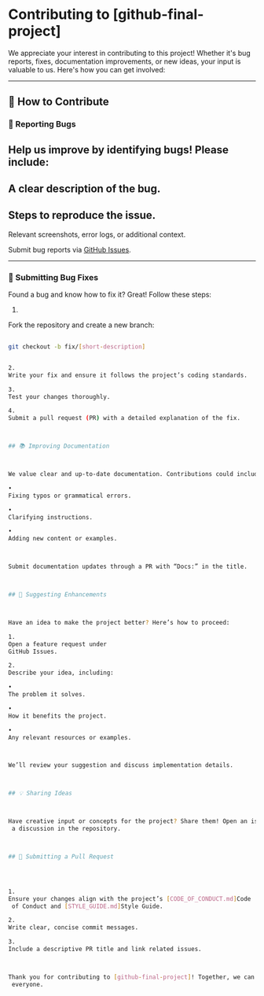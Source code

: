 # Contributing to [github-final-project]



We appreciate your interest in contributing to this project! Whether it's bug reports, fixes, documentation
 improvements, or new ideas, your input is valuable to us. Here's how you can get involved:



---



## 🎯 How to Contribute



### 🐞 Reporting Bugs
Help us improve by identifying bugs! Please include:
-
 A clear description of the bug.
-
 Steps to reproduce the issue.
-
 Relevant screenshots, error logs, or additional context.



Submit bug reports via [GitHub
 Issues](https://github.com/your-repository/issues).



---



### 🔧 Submitting Bug Fixes

Found a bug and know how to fix it? Great! Follow these steps:

1.
 Fork the repository and create a new branch:
  
```bash
  
git checkout -b fix/[short-description]


2.
Write your fix and ensure it follows the project’s coding standards.

3.
Test your changes thoroughly.

4.
Submit a pull request (PR) with a detailed explanation of the fix.



## 📚 Improving Documentation



We value clear and up-to-date documentation. Contributions could include:

•
Fixing typos or grammatical errors.

•
Clarifying instructions.

•
Adding new content or examples.



Submit documentation updates through a PR with “Docs:” in the title.



## 🚀 Suggesting Enhancements



Have an idea to make the project better? Here’s how to proceed:

1.
Open a feature request under
GitHub Issues.

2.
Describe your idea, including:

•
The problem it solves.

•
How it benefits the project.

•
Any relevant resources or examples.



We’ll review your suggestion and discuss implementation details.



## 💡 Sharing Ideas



Have creative input or concepts for the project? Share them! Open an issue or start
 a discussion in the repository.



## 📝 Submitting a Pull Request




1.
Ensure your changes align with the project’s [CODE_OF_CONDUCT.md]Code
 of Conduct and [STYLE_GUIDE.md]Style Guide.

2.
Write clear, concise commit messages.

3.
Include a descriptive PR title and link related issues.



Thank you for contributing to [github-final-project]! Together, we can make it better for
 everyone.
